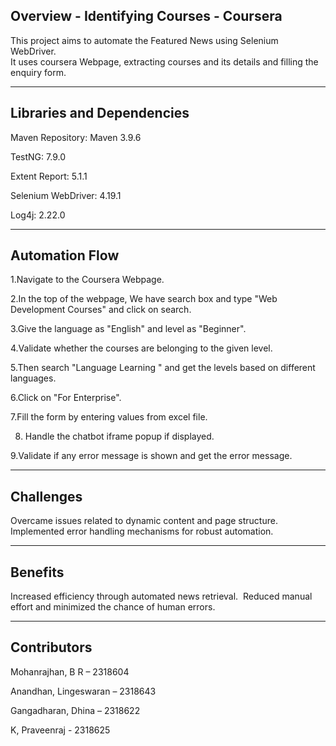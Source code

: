 Overview - Identifying Courses - Coursera
----------------------------------
This project aims to automate the Featured News using Selenium WebDriver.                                        
It uses coursera Webpage, extracting courses and its details and filling the enquiry form.

----------------------------------
Libraries and Dependencies
----------------------------------
Maven Repository: Maven 3.9.6

TestNG: 7.9.0

Extent Report: 5.1.1

Selenium WebDriver: 4.19.1

Log4j: 2.22.0

----------------------------------
Automation Flow
----------------------------------
1.Navigate to the Coursera Webpage.

2.In the top of the webpage, We have search box and type "Web Development Courses" and click on search.

3.Give the language as "English" and level as "Beginner".

4.Validate whether the courses are belonging to the given level.

5.Then search "Language Learning " and get the levels based on different languages.

6.Click on "For Enterprise".

7.Fill the form by entering values from excel file.

8. Handle the chatbot iframe popup if displayed. 

9.Validate if any error message is shown and get the error message.

---------------------------------
Challenges
---------------------------------
Overcame issues related to dynamic content and page structure.
​
Implemented error handling mechanisms for robust automation.

---------------------------------
Benefits
---------------------------------
Increased efficiency through automated news retrieval.
​
Reduced manual effort and minimized the chance of human errors.

---------------------------------
Contributors
---------------------------------
Mohanrajhan, B R – 2318604

Anandhan, Lingeswaran – 2318643

Gangadharan, Dhina  – 2318622

K, Praveenraj  - 2318625

